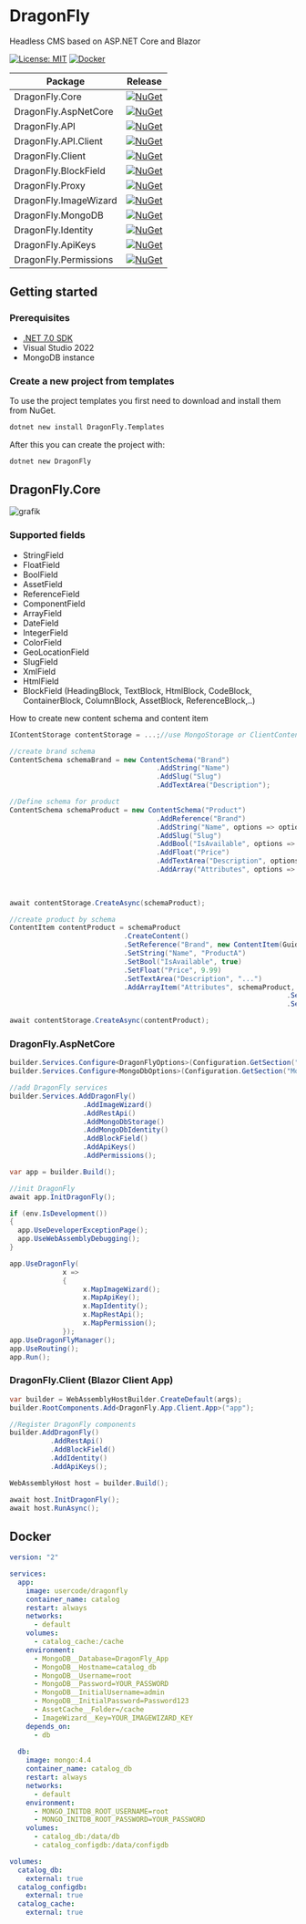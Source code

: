 # DragonFly
Headless CMS based on ASP.NET Core and Blazor

[![License: MIT](https://img.shields.io/badge/License-MIT-yellow.svg)](https://opensource.org/licenses/MIT)
[![Docker](https://img.shields.io/docker/pulls/usercode/dragonfly)](https://hub.docker.com/r/usercode/dragonfly)

| Package                     | Release | 
|-----------------------------|-----------------|
| DragonFly.Core              | [![NuGet](https://img.shields.io/nuget/vpre/DragonFly.Core.svg)](https://www.nuget.org/packages/DragonFly.Core/) |
| DragonFly.AspNetCore        | [![NuGet](https://img.shields.io/nuget/vpre/DragonFly.AspNetCore.svg)](https://www.nuget.org/packages/DragonFly.AspNetCore/) |
| DragonFly.API               | [![NuGet](https://img.shields.io/nuget/vpre/DragonFly.API.svg)](https://www.nuget.org/packages/DragonFly.API/) |
| DragonFly.API.Client        | [![NuGet](https://img.shields.io/nuget/vpre/DragonFly.API.Client.svg)](https://www.nuget.org/packages/DragonFly.API.Client/) |
| DragonFly.Client            | [![NuGet](https://img.shields.io/nuget/vpre/DragonFly.Client.svg)](https://www.nuget.org/packages/DragonFly.Client/) |
| DragonFly.BlockField        | [![NuGet](https://img.shields.io/nuget/vpre/DragonFly.BlockField.svg)](https://www.nuget.org/packages/DragonFly.BlockField/) |
| DragonFly.Proxy             | [![NuGet](https://img.shields.io/nuget/vpre/DragonFly.Proxy.svg)](https://www.nuget.org/packages/DragonFly.Proxy/) |
| DragonFly.ImageWizard       | [![NuGet](https://img.shields.io/nuget/vpre/DragonFly.ImageWizard.svg)](https://www.nuget.org/packages/DragonFly.ImageWizard/) |
| DragonFly.MongoDB           | [![NuGet](https://img.shields.io/nuget/vpre/DragonFly.MongoDB.svg)](https://www.nuget.org/packages/DragonFly.MongoDB/) |
| DragonFly.Identity       | [![NuGet](https://img.shields.io/nuget/vpre/DragonFly.Identity.svg)](https://www.nuget.org/packages/DragonFly.Identity/) |
| DragonFly.ApiKeys       | [![NuGet](https://img.shields.io/nuget/vpre/DragonFly.ApiKeys.svg)](https://www.nuget.org/packages/DragonFly.ApiKeys/) |
| DragonFly.Permissions       | [![NuGet](https://img.shields.io/nuget/vpre/DragonFly.Permissions.svg)](https://www.nuget.org/packages/DragonFly.Permissions/) |

## Getting started

### Prerequisites

* [.NET 7.0 SDK](https://dotnet.microsoft.com/download/dotnet/7.0)
* Visual Studio 2022
* MongoDB instance

### Create a new project from templates

To use the project templates you first need to download and install them from NuGet. 

~~~ bash
dotnet new install DragonFly.Templates
~~~

After this you can create the project with:

~~~ bash
dotnet new DragonFly
~~~


## DragonFly.Core

![grafik](https://user-images.githubusercontent.com/2958488/208325922-9e55b4d0-9e08-4e0a-96c1-855fe1361584.png)

### Supported fields
- StringField
- FloatField
- BoolField
- AssetField
- ReferenceField
- ComponentField
- ArrayField
- DateField
- IntegerField
- ColorField
- GeoLocationField
- SlugField
- XmlField
- HtmlField
- BlockField (HeadingBlock, TextBlock, HtmlBlock, CodeBlock, ContainerBlock, ColumnBlock, AssetBlock, ReferenceBlock,..)

How to create new content schema and content item
```csharp
IContentStorage contentStorage = ...;//use MongoStorage or ClientContentService (http client)

//create brand schema
ContentSchema schemaBrand = new ContentSchema("Brand")
                                    .AddString("Name")
                                    .AddSlug("Slug")
                                    .AddTextArea("Description");

//Define schema for product
ContentSchema schemaProduct = new ContentSchema("Product")
                                    .AddReference("Brand")
                                    .AddString("Name", options => options.IsRequired = true)
                                    .AddSlug("Slug")
                                    .AddBool("IsAvailable", options => options.DefaultValue = true)
                                    .AddFloat("Price")
                                    .AddTextArea("Description", options => options.MaxLength = 255)
                                    .AddArray("Attributes", options => options
                                                                        .AddString("Name")
                                                                        .AddString("Value"));

await contentStorage.CreateAsync(schemaProduct);

//create product by schema
ContentItem contentProduct = schemaProduct
                            .CreateContent()
                            .SetReference("Brand", new ContentItem(Guid.Parse(""), schemaBrand))
                            .SetString("Name", "ProductA")
                            .SetBool("IsAvailable", true)
                            .SetFloat("Price", 9.99)
                            .SetTextArea("Description", "...")
                            .AddArrayItem("Attributes", schemaProduct, item => item
                                                                    .SetString("Name", "Size")
                                                                    .SetString("Value", "M"));

await contentStorage.CreateAsync(contentProduct);

```

### DragonFly.AspNetCore	

```csharp
builder.Services.Configure<DragonFlyOptions>(Configuration.GetSection("General"));
builder.Services.Configure<MongoDbOptions>(Configuration.GetSection("MongoDB"));

//add DragonFly services
builder.Services.AddDragonFly()
                  .AddImageWizard()
                  .AddRestApi()
                  .AddMongoDbStorage()
                  .AddMongoDbIdentity()
                  .AddBlockField()
                  .AddApiKeys()
                  .AddPermissions();

var app = builder.Build();

//init DragonFly
await app.InitDragonFly();

if (env.IsDevelopment())
{
  app.UseDeveloperExceptionPage();
  app.UseWebAssemblyDebugging();
}

app.UseDragonFly(
             x =>
             {
                  x.MapImageWizard();
                  x.MapApiKey();
                  x.MapIdentity();
                  x.MapRestApi();
                  x.MapPermission();
             });
app.UseDragonFlyManager();
app.UseRouting();
app.Run();
```

### DragonFly.Client (Blazor Client App)

```csharp
var builder = WebAssemblyHostBuilder.CreateDefault(args);
builder.RootComponents.Add<DragonFly.App.Client.App>("app");

//Register DragonFly components
builder.AddDragonFly()
          .AddRestApi()
          .AddBlockField()
          .AddIdentity()
          .AddApiKeys();

WebAssemblyHost host = builder.Build();

await host.InitDragonFly();
await host.RunAsync();
```
## Docker
```yaml
version: "2"

services:
  app:
    image: usercode/dragonfly
    container_name: catalog
    restart: always
    networks:
      - default
    volumes:
      - catalog_cache:/cache
    environment: 
      - MongoDB__Database=DragonFly_App
      - MongoDB__Hostname=catalog_db      
      - MongoDB__Username=root
      - MongoDB__Password=YOUR_PASSWORD
      - MongoDB__InitialUsername=admin
      - MongoDB__InitialPassword=Password123
      - AssetCache__Folder=/cache
      - ImageWizard__Key=YOUR_IMAGEWIZARD_KEY
    depends_on:
      - db
  
  db:
    image: mongo:4.4
    container_name: catalog_db
    restart: always
    networks:
      - default
    environment:
      - MONGO_INITDB_ROOT_USERNAME=root
      - MONGO_INITDB_ROOT_PASSWORD=YOUR_PASSWORD      
    volumes:
      - catalog_db:/data/db
      - catalog_configdb:/data/configdb

volumes:
  catalog_db:
    external: true
  catalog_configdb:
    external: true
  catalog_cache:
    external: true
```
